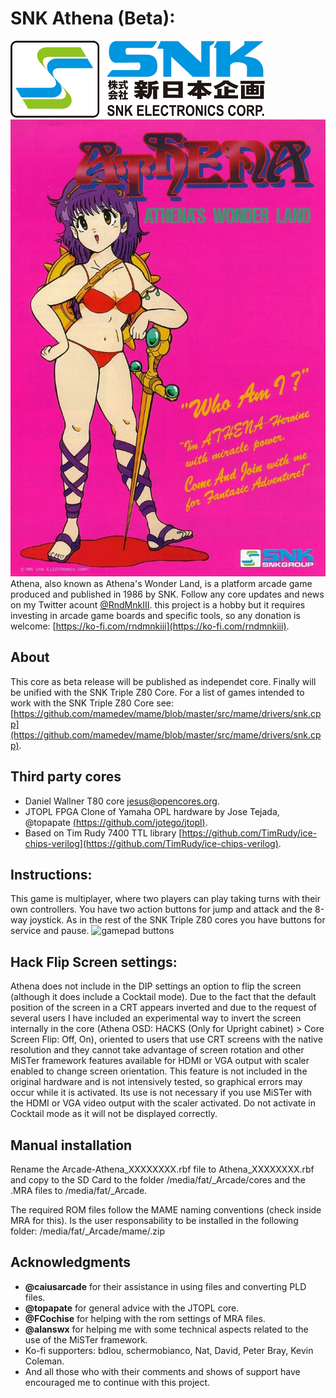 # SNK Athena (Beta):
![SNK logo](/docs/snk_corp_logo.png)
![Game Flyer](/docs/Athena_flyer.png)
Athena, also known as Athena's Wonder Land, is a platform arcade game produced and published in 1986 by SNK.
Follow any core updates and news on my Twitter acount [@RndMnkIII](https://twitter.com/RndMnkIII). this project is a hobby but it requires investing in arcade game boards and specific tools, so any donation is welcome: [https://ko-fi.com/rndmnkiii](https://ko-fi.com/rndmnkiii).

## About
This core as beta release will be published as independet core. Finally will be unified with the SNK Triple Z80 Core. For a list of games intended to work with the SNK Triple Z80 Core see:
[https://github.com/mamedev/mame/blob/master/src/mame/drivers/snk.cpp](https://github.com/mamedev/mame/blob/master/src/mame/drivers/snk.cpp).  

## Third party cores
* Daniel Wallner T80 core [jesus@opencores.org](https://opencores.org/projects/t80).
* JTOPL FPGA Clone of Yamaha OPL hardware by Jose Tejada, @topapate [(https://github.com/jotego/jtopl)](https://github.com/jotego/jtopl).
* Based on Tim Rudy 7400 TTL library [https://github.com/TimRudy/ice-chips-verilog](https://github.com/TimRudy/ice-chips-verilog).

## Instructions:
This game is multiplayer, where two players can play taking turns with their own controllers. You have two action buttons for jump and attack and the 8-way joystick. As in the rest of the SNK Triple Z80 cores you have buttons for service and pause.
![gamepad buttons](/docs/Athena_buttons.jpg)

## Hack Flip Screen settings:
Athena does not include in the DIP settings an option to flip the screen (although it does include a Cocktail mode). Due to the fact that the default position of the screen in a CRT appears inverted and due to the request of several users I have included an experimental way to invert the screen internally in the core (Athena OSD: HACKS (Only for Upright cabinet) > Core Screen Flip: Off, On), oriented to users that use CRT screens with the native resolution and they cannot take advantage of screen rotation and other MiSTer framework features available for HDMI or VGA output with scaler enabled to change screen orientation. This feature is not included in the original hardware and is not intensively tested, so graphical errors may occur while it is activated. Its use is not necessary if you use MiSTer with the HDMI or VGA video output with the scaler activated. Do not activate in Cocktail mode as it will not be displayed correctly.

## Manual installation
Rename the Arcade-Athena_XXXXXXXX.rbf file to Athena_XXXXXXXX.rbf and copy to the SD Card to the folder  /media/fat/_Arcade/cores and the .MRA files to /media/fat/_Arcade.

The required ROM files follow the MAME naming conventions (check inside MRA for this). Is the user responsability to be installed in the following folder:
/media/fat/_Arcade/mame/<mame rom>.zip

## Acknowledgments
* __@caiusarcade__ for their assistance in using files and converting PLD files.
* __@topapate__ for general advice with the JTOPL core.
* __@FCochise__ for helping with the rom settings of MRA files.
* __@alanswx__ for helping me with some technical aspects related to the use of the MiSTer framework.
* Ko-fi supporters: bdlou, schermobianco, Nat, David, Peter Bray, Kevin Coleman.
* And all those who with their comments and shows of support have encouraged me to continue with this project.



